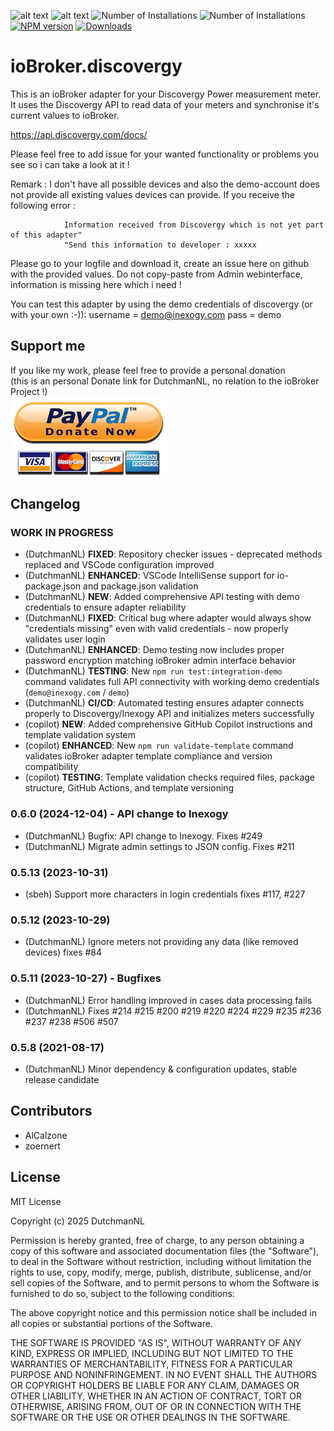 ![alt text](https://raw.githubusercontent.com/DrozmotiX/ioBroker.discovergy/master/admin/Discovergy_logo.png)
![alt text](https://travis-ci.org/DrozmotiX/ioBroker.discovergy.svg?branch=master)
![Number of Installations](http://iobroker.live/badges/discovergy-installed.svg) ![Number of Installations](http://iobroker.live/badges/discovergy-stable.svg) [![NPM version](http://img.shields.io/npm/v/iobroker.discovergy.svg)](https://www.npmjs.com/package/iobroker.discovergy)
[![Downloads](https://img.shields.io/npm/dm/iobroker.discovergy.svg)](https://www.npmjs.com/package/iobroker.discovergy)


# ioBroker.discovergy

This is an ioBroker adapter for your Discovergy Power measurement meter.
It uses the Discovergy API to read data of your meters and synchronise it's current values to ioBroker.

https://api.discovergy.com/docs/

Please feel free to add issue for your wanted functionality or problems you see so i can take a look at it !

Remark : I don't have all possible devices and also the demo-account does not provide all existing values devices can provide.
If you receive the following error :

				Information received from Discovergy which is not yet part of this adapter"
				"Send this information to developer : xxxxx

Please go to your logfile and download it, create an issue here on github with the provided values.
Do not copy-paste from Admin webinterface, information is missing here which i need !

You can test this adapter by using the demo credentials of discovergy (or with your own :-)):
username = demo@inexogy.com
pass = demo

## Support me
If you like my work, please feel free to provide a personal donation  
(this is an personal Donate link for DutchmanNL, no relation to the ioBroker Project !)  
[![Donate](https://raw.githubusercontent.com/DrozmotiX/ioBroker.wled/master/admin/button.png)](http://paypal.me/DutchmanNL)

## Changelog

<!--
    Placeholder for the next version (at the beginning of the line):
    ### __WORK IN PROGRESS__
-->
### __WORK IN PROGRESS__
* (DutchmanNL) **FIXED**: Repository checker issues - deprecated methods replaced and VSCode configuration improved
* (DutchmanNL) **ENHANCED**: VSCode IntelliSense support for io-package.json and package.json validation
* (DutchmanNL) **NEW**: Added comprehensive API testing with demo credentials to ensure adapter reliability
* (DutchmanNL) **FIXED**: Critical bug where adapter would always show "credentials missing" even with valid credentials - now properly validates user login
* (DutchmanNL) **ENHANCED**: Demo testing now includes proper password encryption matching ioBroker admin interface behavior
* (DutchmanNL) **TESTING**: New `npm run test:integration-demo` command validates full API connectivity with working demo credentials (`demo@inexogy.com` / `demo`)
* (DutchmanNL) **CI/CD**: Automated testing ensures adapter connects properly to Discovergy/Inexogy API and initializes meters successfully
* (copilot) **NEW**: Added comprehensive GitHub Copilot instructions and template validation system
* (copilot) **ENHANCED**: New `npm run validate-template` command validates ioBroker adapter template compliance and version compatibility
* (copilot) **TESTING**: Template validation checks required files, package structure, GitHub Actions, and template versioning

### 0.6.0 (2024-12-04) - API change to Inexogy
* (DutchmanNL) Bugfix: API change to Inexogy. Fixes #249
* (DutchmanNL) Migrate admin settings to JSON config. Fixes #211

### 0.5.13 (2023-10-31)
* (sbeh) Support more characters in login credentials fixes #117, #227

### 0.5.12 (2023-10-29)
* (DutchmanNL) Ignore meters not providing any data (like removed devices) fixes #84

### 0.5.11 (2023-10-27) - Bugfixes
* (DutchmanNL) Error handling improved in cases data processing fails
* (DutchmanNL) Fixes #214 #215 #200 #219 #220 #224 #229 #235 #236 #237 #238 #506 #507

### 0.5.8 (2021-08-17)
* (DutchmanNL) Minor dependency & configuration updates, stable release candidate

## Contributors
* AlCalzone
* zoernert

## License
MIT License

Copyright (c) 2025 DutchmanNL

Permission is hereby granted, free of charge, to any person obtaining a copy
of this software and associated documentation files (the "Software"), to deal
in the Software without restriction, including without limitation the rights
to use, copy, modify, merge, publish, distribute, sublicense, and/or sell
copies of the Software, and to permit persons to whom the Software is
furnished to do so, subject to the following conditions:

The above copyright notice and this permission notice shall be included in all
copies or substantial portions of the Software.

THE SOFTWARE IS PROVIDED "AS IS", WITHOUT WARRANTY OF ANY KIND, EXPRESS OR
IMPLIED, INCLUDING BUT NOT LIMITED TO THE WARRANTIES OF MERCHANTABILITY,
FITNESS FOR A PARTICULAR PURPOSE AND NONINFRINGEMENT. IN NO EVENT SHALL THE
AUTHORS OR COPYRIGHT HOLDERS BE LIABLE FOR ANY CLAIM, DAMAGES OR OTHER
LIABILITY, WHETHER IN AN ACTION OF CONTRACT, TORT OR OTHERWISE, ARISING FROM,
OUT OF OR IN CONNECTION WITH THE SOFTWARE OR THE USE OR OTHER DEALINGS IN THE
SOFTWARE.
